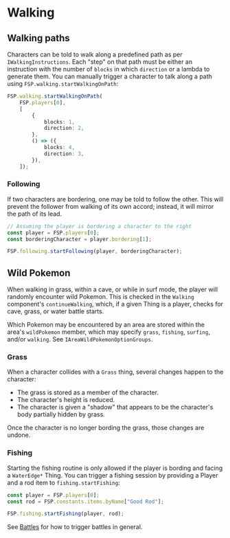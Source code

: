 # Walking

## Walking paths

Characters can be told to walk along a predefined path as per `IWalkingInstructions`.
Each "step" on that path must be either an instruction with the number of `blocks` in which `direction` or a lambda to generate them.
You can manually trigger a character to talk along a path using `FSP.walking.startWalkingOnPath`:

```typescript
FSP.walking.startWalkingOnPath(
    FSP.players[0],
    [
        {
            blocks: 1,
            direction: 2,
        },
        () => ({
            blocks: 4,
            direction: 3,
        }),
    ]);
```

### Following

If two characters are bordering, one may be told to follow the other.
This will prevent the follower from walking of its own accord; instead, it will mirror the path of its lead.

```typescript
// Assuming the player is bordering a character to the right
const player = FSP.players[0];
const borderingCharacter = player.bordering[1];

FSP.following.startFollowing(player, borderingCharacter);
```

## Wild Pokemon

When walking in grass, within a cave, or while in surf mode, the player will randomly encounter wild Pokemon.
This is checked in the `Walking` component's `continueWalking`, which, if a given Thing is a player, checks for cave, grass, or water battle starts.

Which Pokemon may be encountered by an area are stored within the area's `wildPokemon` member, which may specify `grass`, `fishing`, `surfing`, and/or `walking`.
See `IAreaWildPokemonOptionGroups`.

### Grass

When a character collides with a `Grass` thing, several changes happen to the character:

* The grass is stored as a member of the character.
* The character's height is reduced.
* The character is given a "shadow" that appears to be the character's body partially hidden by grass.

Once the character is no longer bording the grass, those changes are undone.

### Fishing

Starting the fishing routine is only allowed if the player is bording and facing a `WaterEdge*` Thing.
You can trigger a fishing session by providing a Player and a rod item to `fishing.startFishing`:

```typescript
const player = FSP.players[0];
const rod = FSP.constants.items.byName["Good Rod"];

FSP.fishing.startFishing(player, rod);
```

See [Battles](./docs/battles.md) for how to trigger battles in general.
